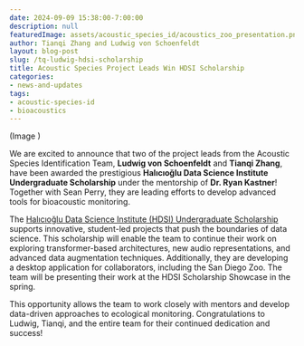 ```yaml
---
date: 2024-09-09 15:38:00-7:00:00
description: null
featuredImage: assets/acoustic_species_id/acoustics_zoo_presentation.png #assets/acoustic_species_id/piha_spec.jpg #assets/TQ_Ludwig_award_letter_HDSI.png
author: Tianqi Zhang and Ludwig von Schoenfeldt
layout: blog-post
slug: /tq-ludwig-hdsi-scholarship
title: Acoustic Species Project Leads Win HDSI Scholarship
categories:
- news-and-updates
tags:
- acoustic-species-id
- bioacoustics
---
```

(Image )

We are excited to announce that two of the project leads from the Acoustic Species Identification Team, **Ludwig von Schoenfeldt** and **Tianqi Zhang**, have been awarded the prestigious **Halıcıoğlu Data Science Institute Undergraduate Scholarship** under the mentorship of **Dr. Ryan Kastner**! Together with Sean Perry, they are leading efforts to develop advanced tools for bioacoustic monitoring.

The [Halıcıoğlu Data Science Institute (HDSI) Undergraduate Scholarship](https://datascience.ucsd.edu/current-students/undergraduate-financial-opportunities/) supports innovative, student-led projects that push the boundaries of data science. This scholarship will enable the team to continue their work on exploring transformer-based architectures, new audio representations, and advanced data augmentation techniques. Additionally, they are developing a desktop application for collaborators, including the San Diego Zoo. The team will be presenting their work at the HDSI Scholarship Showcase in the spring.

This opportunity allows the team to work closely with mentors and develop data-driven approaches to ecological monitoring. Congratulations to Ludwig, Tianqi, and the entire team for their continued dedication and success!
